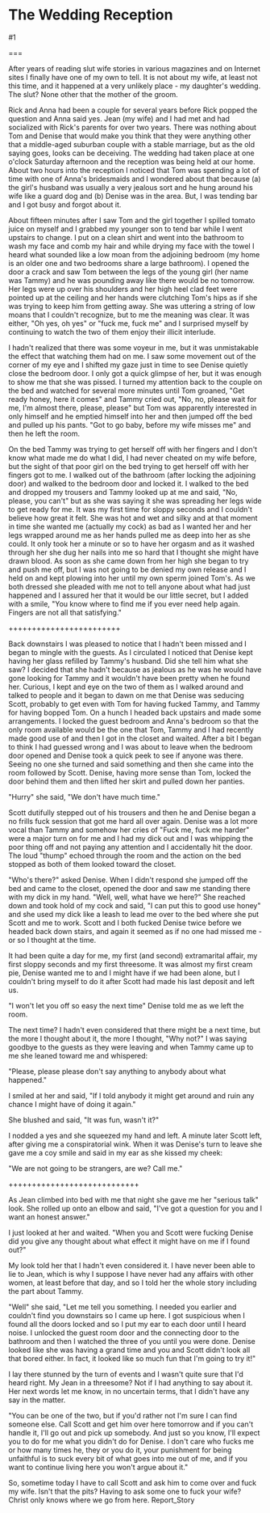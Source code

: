 The Wedding Reception
=====================
#1 

 

 

===

After years of reading slut wife stories in various magazines and on Internet sites I finally have one of my own to tell. It is not about my wife, at least not this time, and it happened at a very unlikely place - my daughter's wedding. The slut? None other that the mother of the groom. 

 Rick and Anna had been a couple for several years before Rick popped the question and Anna said yes. Jean (my wife) and I had met and had socialized with Rick's parents for over two years. There was nothing about Tom and Denise that would make you think that they were anything other that a middle-aged suburban couple with a stable marriage, but as the old saying goes, looks can be deceiving. The wedding had taken place at one o'clock Saturday afternoon and the reception was being held at our home. About two hours into the reception I noticed that Tom was spending a lot of time with one of Anna's bridesmaids and I wondered about that because (a) the girl's husband was usually a very jealous sort and he hung around his wife like a guard dog and (b) Denise was in the area. But, I was tending bar and I got busy and forgot about it. 

 About fifteen minutes after I saw Tom and the girl together I spilled tomato juice on myself and I grabbed my younger son to tend bar while I went upstairs to change. I put on a clean shirt and went into the bathroom to wash my face and comb my hair and while drying my face with the towel I heard what sounded like a low moan from the adjoining bedroom (my home is an older one and two bedrooms share a large bathroom). I opened the door a crack and saw Tom between the legs of the young girl (her name was Tammy) and he was pounding away like there would be no tomorrow. Her legs were up over his shoulders and her high heel clad feet were pointed up at the ceiling and her hands were clutching Tom's hips as if she was trying to keep him from getting away. She was uttering a string of low moans that I couldn't recognize, but to me the meaning was clear. It was either, "Oh yes, oh yes" or "fuck me, fuck me" and I surprised myself by continuing to watch the two of them enjoy their illicit interlude. 

 I hadn't realized that there was some voyeur in me, but it was unmistakable the effect that watching them had on me. I saw some movement out of the corner of my eye and I shifted my gaze just in time to see Denise quietly close the bedroom door. I only got a quick glimpse of her, but it was enough to show me that she was pissed. I turned my attention back to the couple on the bed and watched for several more minutes until Tom groaned, "Get ready honey, here it comes" and Tammy cried out, "No, no, please wait for me, I'm almost there, please, please" but Tom was apparently interested in only himself and he emptied himself into her and then jumped off the bed and pulled up his pants. "Got to go baby, before my wife misses me" and then he left the room. 

 On the bed Tammy was trying to get herself off with her fingers and I don't know what made me do what I did, I had never cheated on my wife before, but the sight of that poor girl on the bed trying to get herself off with her fingers got to me. I walked out of the bathroom (after locking the adjoining door) and walked to the bedroom door and locked it. I walked to the bed and dropped my trousers and Tammy looked up at me and said, "No, please, you can't" but as she was saying it she was spreading her legs wide to get ready for me. It was my first time for sloppy seconds and I couldn't believe how great it felt. She was hot and wet and silky and at that moment in time she wanted me (actually my cock) as bad as I wanted her and her legs wrapped around me as her hands pulled me as deep into her as she could. It only took her a minute or so to have her orgasm and as it washed through her she dug her nails into me so hard that I thought she might have drawn blood. As soon as she came down from her high she began to try and push me off, but I was not going to be denied my own release and I held on and kept plowing into her until my own sperm joined Tom's. As we both dressed she pleaded with me not to tell anyone about what had just happened and I assured her that it would be our little secret, but I added with a smile, "You know where to find me if you ever need help again. Fingers are not all that satisfying." 

 ++++++++++++++++++++++++ 

 Back downstairs I was pleased to notice that I hadn't been missed and I began to mingle with the guests. As I circulated I noticed that Denise kept having her glass refilled by Tammy's husband. Did she tell him what she saw? I decided that she hadn't because as jealous as he was he would have gone looking for Tammy and it wouldn't have been pretty when he found her. Curious, I kept and eye on the two of them as I walked around and talked to people and it began to dawn on me that Denise was seducing Scott, probably to get even with Tom for having fucked Tammy, and Tammy for having bopped Tom. On a hunch I headed back upstairs and made some arrangements. I locked the guest bedroom and Anna's bedroom so that the only room available would be the one that Tom, Tammy and I had recently made good use of and then I got in the closet and waited. After a bit I began to think I had guessed wrong and I was about to leave when the bedroom door opened and Denise took a quick peek to see if anyone was there. Seeing no one she turned and said something and then she came into the room followed by Scott. Denise, having more sense than Tom, locked the door behind them and then lifted her skirt and pulled down her panties. 

 "Hurry" she said, "We don't have much time." 

 Scott dutifully stepped out of his trousers and then he and Denise began a no frills fuck session that got me hard all over again. Denise was a lot more vocal than Tammy and somehow her cries of "Fuck me, fuck me harder" were a major turn on for me and I had my dick out and I was whipping the poor thing off and not paying any attention and I accidentally hit the door. The loud "thump" echoed through the room and the action on the bed stopped as both of them looked toward the closet. 

 "Who's there?" asked Denise. When I didn't respond she jumped off the bed and came to the closet, opened the door and saw me standing there with my dick in my hand. "Well, well, what have we here?" She reached down and took hold of my cock and said, "I can put this to good use honey" and she used my dick like a leash to lead me over to the bed where she put Scott and me to work. Scott and I both fucked Denise twice before we headed back down stairs, and again it seemed as if no one had missed me - or so I thought at the time. 

 It had been quite a day for me, my first (and second) extramarital affair, my first sloppy seconds and my first threesome. It was almost my first cream pie, Denise wanted me to and I might have if we had been alone, but I couldn't bring myself to do it after Scott had made his last deposit and left us. 

 "I won't let you off so easy the next time" Denise told me as we left the room. 

 

 The next time? I hadn't even considered that there might be a next time, but the more I thought about it, the more I thought, "Why not?" I was saying goodbye to the guests as they were leaving and when Tammy came up to me she leaned toward me and whispered: 

 "Please, please please don't say anything to anybody about what happened." 

 I smiled at her and said, "If I told anybody it might get around and ruin any chance I might have of doing it again." 

 She blushed and said, "It was fun, wasn't it?" 

 I nodded a yes and she squeezed my hand and left. A minute later Scott left, after giving me a conspiratorial wink. When it was Denise's turn to leave she gave me a coy smile and said in my ear as she kissed my cheek: 

 "We are not going to be strangers, are we? Call me." 

 ++++++++++++++++++++++++++++ 

 As Jean climbed into bed with me that night she gave me her "serious talk" look. She rolled up onto an elbow and said, "I've got a question for you and I want an honest answer." 

 I just looked at her and waited. "When you and Scott were fucking Denise did you give any thought about what effect it might have on me if I found out?" 

 My look told her that I hadn't even considered it. I have never been able to lie to Jean, which is why I suppose I have never had any affairs with other women, at least before that day, and so I told her the whole story including the part about Tammy. 

 "Well" she said, "Let me tell you something. I needed you earlier and couldn't find you downstairs so I came up here. I got suspicious when I found all the doors locked and so I put my ear to each door until I heard noise. I unlocked the guest room door and the connecting door to the bathroom and then I watched the three of you until you were done. Denise looked like she was having a grand time and you and Scott didn't look all that bored either. In fact, it looked like so much fun that I'm going to try it!" 

 I lay there stunned by the turn of events and I wasn't quite sure that I'd heard right. My Jean in a threesome? Not if I had anything to say about it. Her next words let me know, in no uncertain terms, that I didn't have any say in the matter. 

 "You can be one of the two, but if you'd rather not I'm sure I can find someone else. Call Scott and get him over here tomorrow and if you can't handle it, I'll go out and pick up somebody. And just so you know, I'll expect you to do for me what you didn't do for Denise. I don't care who fucks me or how many times he, they or you do it, your punishment for being unfaithful is to suck every bit of what goes into me out of me, and if you want to continue living here you won't argue about it." 

 So, sometime today I have to call Scott and ask him to come over and fuck my wife. Isn't that the pits? Having to ask some one to fuck your wife? Christ only knows where we go from here. Report_Story 
